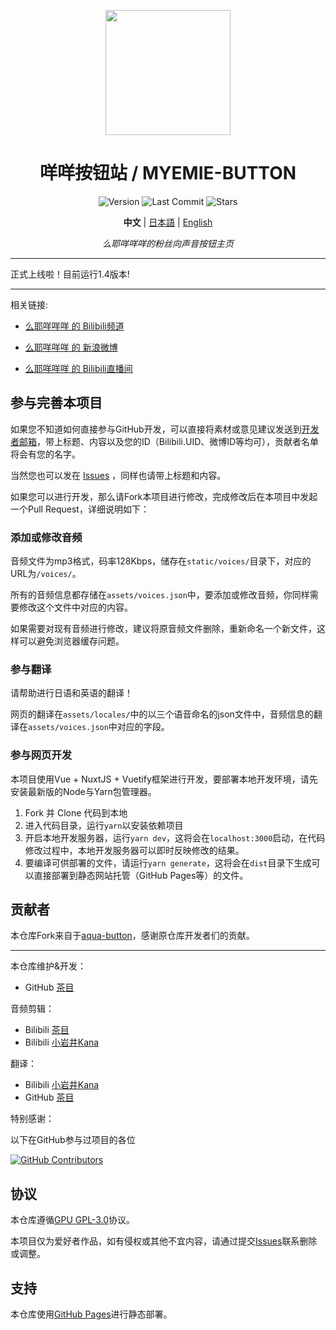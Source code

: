 
<p align="center"><img src=https://i.loli.net/2021/05/20/BQKmfYadwsbetWj.jpg width=200/></p>

<div align="center">

# 咩咩按钮站 / MYEMIE-BUTTON
</div>

<p align="center"><img src="https://img.shields.io/github/package-json/v/Cyame/myemie-button?style=flat-square" alt="Version" />
<img src="https://img.shields.io/github/last-commit/Cyame/myemie-button?style=flat-square" alt="Last Commit" />
<img src="https://img.shields.io/github/stars/Cyame/myemie-button?style=flat-square" alt="Stars" /></p>
<div align="center">

**中文** | [日本語](https://github.com/Cyame/myemie-button/blob/master/README.JA.md) | [English](https://github.com/Cyame/myemie-button/blob/master/README.EN.md)

*么耶咩咩咩的粉丝向声音按钮主页*

</div>


---

正式上线啦！目前运行1.4版本!

---

相关链接:

- [么耶咩咩咩 的 Bilibili频道](https://space.bilibili.com/2080163552)

- [么耶咩咩咩 的 新浪微博](https://weibo.com/u/7601707550)

- [么耶咩咩咩 的 Bilibili直播间](https://live.bilibili.com/23033773)

## 参与完善本项目

如果您不知道如何直接参与GitHub开发，可以直接将素材或意见建议发送到[开发者邮箱](mailto:marlonxu1121@qq.com)，带上标题、内容以及您的ID（Bilibili.UID、微博ID等均可），贡献者名单将会有您的名字。

当然您也可以发在 [Issues](https://github.com/Cyame/myemie-button/issues) ，同样也请带上标题和内容。

如果您可以进行开发，那么请Fork本项目进行修改，完成修改后在本项目中发起一个Pull Request，详细说明如下：

### 添加或修改音频

音频文件为mp3格式，码率128Kbps，储存在`static/voices/`目录下，对应的URL为`/voices/`。

所有的音频信息都存储在`assets/voices.json`中，要添加或修改音频，你同样需要修改这个文件中对应的内容。

如果需要对现有音频进行修改，建议将原音频文件删除，重新命名一个新文件，这样可以避免浏览器缓存问题。

### 参与翻译

请帮助进行日语和英语的翻译！

网页的翻译在`assets/locales/`中的以三个语音命名的json文件中，音频信息的翻译在`assets/voices.json`中对应的字段。

### 参与网页开发

本项目使用Vue + NuxtJS + Vuetify框架进行开发，要部署本地开发环境，请先安装最新版的Node与Yarn包管理器。

1. Fork 并 Clone 代码到本地
2. 进入代码目录，运行`yarn`以安装依赖项目
3. 开启本地开发服务器，运行`yarn dev`，这将会在`localhost:3000`启动，在代码修改过程中，本地开发服务器可以即时反映修改的结果。
4. 要编译可供部署的文件，请运行`yarn generate`，这将会在`dist`目录下生成可以直接部署到静态网站托管（GitHub Pages等）的文件。

## 贡献者

本仓库Fork来自于[aqua-button](https://github.com/lonelyion/aqua-button)，感谢原仓库开发者们的贡献。

---

本仓库维护&开发：

- GitHub [茶目](https://github.com/Cyame)

音频剪辑：

- Bilibili [茶目](https://space.bilibili.com/2265912)
- Bilibili [小岩井Kana](https://space.bilibili.com/549256426)

翻译：

- Bilibili [小岩井Kana](https://space.bilibili.com/549256426)
- GitHub [茶目](https://github.com/Cyame)


特别感谢：

以下在GitHub参与过项目的各位

[![GitHub Contributors](https://contributors-img.web.app/image?repo=Cyame/myemie-button)](https://github.com/Cyame/myemie-button/graphs/contributors)

## 协议

本仓库遵循[GPU GPL-3.0](https://github.com/Cyame/myemie-button/blob/master/LICENSE)协议。

本项目仅为爱好者作品，如有侵权或其他不宜内容，请通过提交[Issues](https://github.com/Cyame/myemie-button/issues)联系删除或调整。

## 支持

本仓库使用[GitHub Pages](https://pages.github.com/)进行静态部署。